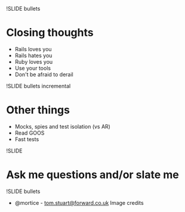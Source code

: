 !SLIDE bullets
# Closing thoughts #
* Rails loves you
* Rails hates you
* Ruby loves you
* Use your tools
* Don't be afraid to derail

!SLIDE bullets incremental
# Other things #
* Mocks, spies and test isolation (vs AR)
* Read GOOS
* Fast tests

!SLIDE
# Ask me questions and/or slate me #

!SLIDE bullets
* @mortice - tom.stuart@forward.co.uk
Image credits
